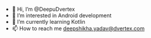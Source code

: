 - 👋 Hi, I’m @DeepuDvertex
- 👀 I’m interested in Android development
- 🌱 I’m currently learning Kotlin
- 📫 How to reach me deepshikha.yadav@dvertex.com

<!---
DeepuDvertex/DeepuDvertex is a ✨ special ✨ repository because its `README.md` (this file) appears on your GitHub profile.
You can click the Preview link to take a look at your changes.
--->
